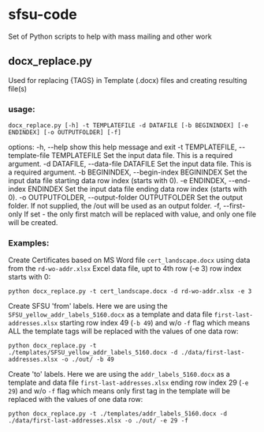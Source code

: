 # sfsu-code

Set of Python scripts to help with mass mailing and other work


## docx_replace.py
Used for replacing {TAGS} in Template (.docx) files and creating resulting file(s)

### usage: 
	docx_replace.py [-h] -t TEMPLATEFILE -d DATAFILE [-b BEGININDEX] [-e ENDINDEX] [-o OUTPUTFOLDER] [-f]

options:
  -h, --help            show this help message and exit
  -t TEMPLATEFILE, --template-file TEMPLATEFILE
                        Set the input data file. This is a required argument.
  -d DATAFILE, --data-file DATAFILE
                        Set the input data file. This is a required argument.
  -b BEGININDEX, --begin-index BEGININDEX
                        Set the input data file starting data row index (starts with 0).
  -e ENDINDEX, --end-index ENDINDEX
                        Set the input data file ending data row index (starts with 0).
  -o OUTPUTFOLDER, --output-folder OUTPUTFOLDER
                        Set the output folder. If not supplied, the <current folder>/out will be used as an output folder.
  -f, --first-only      If set - the only first match will be replaced with value, and only one file will be created.

### Examples:

Create Certificates based on MS Word file `cert_landscape.docx` using data from the `rd-wo-addr.xlsx` Excel data file, upt to 4th row (-e 3) row index starts with 0:

	python docx_replace.py -t cert_landscape.docx -d rd-wo-addr.xlsx -e 3

Create SFSU 'from' labels. Here we are using the `SFSU_yellow_addr_labels_5160.docx` as a template and data file `first-last-addresses.xlsx` starting row index 49 (`-b 49`) and w/o `-f` flag which means ALL the template tags will be replaced with the values of one data row:

	python docx_replace.py -t ./templates/SFSU_yellow_addr_labels_5160.docx -d ./data/first-last-addresses.xlsx -o ./out/ -b 49

Create 'to' labels. Here we are using the `addr_labels_5160.docx` as a template and data file `first-last-addresses.xlsx` ending row index 29 (`-e 29`) and w/o `-f` flag which means only first tag in the template will be replaced with the values of one data row:

	python docx_replace.py -t ./templates/addr_labels_5160.docx -d ./data/first-last-addresses.xlsx -o ./out/ -e 29 -f
